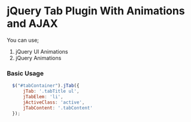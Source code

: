 # jQuery Tab Plugin With Animations and AJAX
You can use;
1. jQuery UI Animations
2. jQuery Animations

### Basic Usage
```javascript
  $("#tabContainer").jTab({
      jTab: '.tabTitle ul', 
      jTabElem: 'li',
      jActiveClass: 'active',
      jTabContent: '.tabContent'
  });
```

